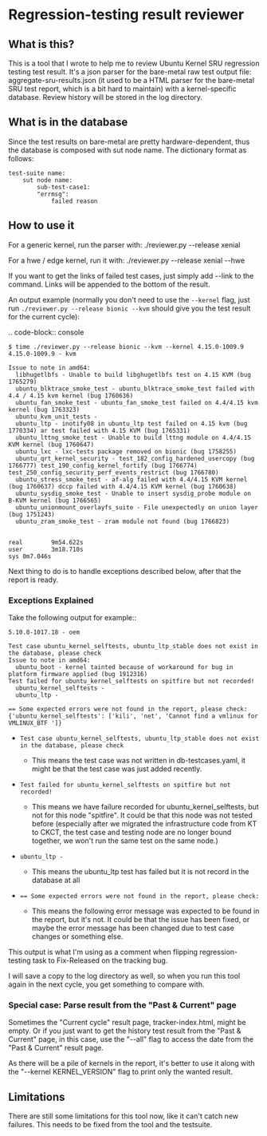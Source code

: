 # Regression-testing result reviewer

## What is this?

This is a tool that I wrote to help me to review Ubuntu Kernel SRU regression
testing test result. It's a json parser for the bare-metal raw test output file:
aggregate-sru-results.json (it used to be a HTML parser for the bare-metal SRU
test report, which is a bit hard to maintain) with a kernel-specific database.
Review history will be stored in the log directory.


## What is in the database

Since the test results on bare-metal are pretty hardware-dependent, thus the
database is composed with sut node name. The dictionary format as follows:

    test-suite name:
        sut node name:
            sub-test-case1:
            "errmsg":
                failed reason


## How to use it

For a generic kernel, run the parser with:
    ./reviewer.py --release xenial

For a hwe / edge kernel, run it with:
    ./reviewer.py --release xenial --hwe

If you want to get the links of failed test cases, just simply add --link to
the command. Links will be appended to the bottom of the result.

An output example (normally you don't need to use the ``--kernel`` flag, just
run ``./reviewer.py --release bionic --kvm`` should give you the test result
for the current cycle):

.. code-block:: console

    $ time ./reviewer.py --release bionic --kvm --kernel 4.15.0-1009.9
    4.15.0-1009.9 - kvm

    Issue to note in amd64:
      libhugetlbfs - Unable to build libghugetlbfs test on 4.15 KVM (bug 1765279)
      ubuntu_blktrace_smoke_test - ubuntu_blktrace_smoke_test failed with 4.4 / 4.15 kvm kernel (bug 1760636)
      ubuntu_fan_smoke_test - ubuntu_fan_smoke_test failed on 4.4/4.15 kvm kernel (bug 1763323)
      ubuntu_kvm_unit_tests -
      ubuntu_ltp - inotify08 in ubuntu_ltp test failed on 4.15 kvm (bug 1770334) ar test failed with 4.15 KVM (bug 1765331)
      ubuntu_lttng_smoke_test - Unable to build lttng module on 4.4/4.15 KVM kernel (bug 1760647)
      ubuntu_lxc - lxc-tests package removed on bionic (bug 1758255)
      ubuntu_qrt_kernel_security - test_182_config_hardened_usercopy (bug 1766777) test_190_config_kernel_fortify (bug 1766774) test_250_config_security_perf_events_restrict (bug 1766780)
      ubuntu_stress_smoke_test - af-alg failed with 4.4/4.15 KVM kernel (bug 1760637) dccp failed with 4.4/4.15 KVM kernel (bug 1760638)
      ubuntu_sysdig_smoke_test - Unable to insert sysdig_probe module on B-KVM kernel (bug 1766565)
      ubuntu_unionmount_overlayfs_suite - File unexpectedly on union layer (bug 1751243)
      ubuntu_zram_smoke_test - zram module not found (bug 1766823)


    real        9m54.622s
    user        3m18.710s
    sys 0m7.046s

Next thing to do is to handle exceptions described below, after that the report
is ready.


### Exceptions Explained

Take the following output for example::

    5.10.0-1017.18 - oem

    Test case ubuntu_kernel_selftests, ubuntu_ltp_stable does not exist in the database, please check
    Issue to note in amd64:
      ubuntu_boot - kernel tainted because of workaround for bug in platform firmware applied (bug 1912316)
    Test failed for ubuntu_kernel_selftests on spitfire but not recorded!
      ubuntu_kernel_selftests -
      ubuntu_ltp -

    == Some expected errors were not found in the report, please check:
    {'ubuntu_kernel_selftests': ['kili', 'net', 'Cannot find a vmlinux for VMLINUX_BTF ']}

- ``Test case ubuntu_kernel_selftests, ubuntu_ltp_stable does not exist in the
  database, please check``

  - This means the test case was not written in db-testcases.yaml, it might be
    that the test case was just added recently.

- ``Test failed for ubuntu_kernel_selftests on spitfire but not recorded!``

  - This means we have failure recorded for ubuntu_kernel_selftests, but not
    for this node "spitfire". It could be that this node was not tested before
    (especially after we migrated the infrastructure code from KT to CKCT, the
    test case and testing node are no longer bound together, we won't run the
    same test on the same node.)

- ``ubuntu_ltp -``

  - This means the ubuntu_ltp test has failed but it is not record in the
    database at all

- ``== Some expected errors were not found in the report, please check:``

  - This means the following error message was expected to be found in the
    report, but it's not. It could be that the issue has been fixed, or maybe
    the error message has been changed due to test case changes or something
    else.


This output is what I'm using as a comment when flipping regression-testing
task to Fix-Released on the tracking bug.

I will save a copy to the log directory as well, so when you run this tool
again in the next cycle, you get something to compare with.


### Special case: Parse result from the "Past & Current" page ###
Sometimes the "Current cycle" result page, tracker-index.html, might be empty. Or if you just want to get the history test result from the "Past & Current" page, in this case, use the "--all" flag to access the date from the "Past & Current" result page.

As there will be a pile of kernels in the report, it's better to use it along with the "--kernel KERNEL_VERSION" flag to print only the wanted result.


## Limitations

There are still some limitations for this tool now, like it can't catch new
failures. This needs to be fixed from the tool and the testsuite.
